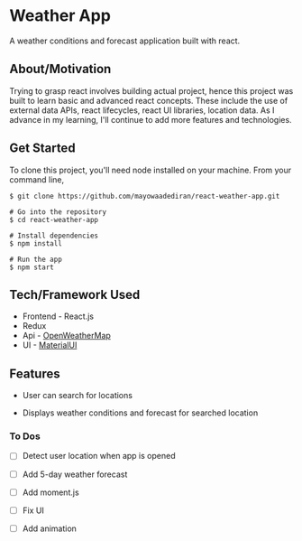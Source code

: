 # Weather App

A weather conditions and forecast application built with react.

## About/Motivation

Trying to grasp react involves building actual project, hence this project was built to learn basic and advanced react concepts. These include the use of external data APIs, react lifecycles, react UI libraries, location data. As I advance in my learning, I'll continue to add more features and technologies.

## Get Started

To clone this project, you'll need node installed on your machine. From your command line,

```# Clone repository
$ git clone https://github.com/mayowaadediran/react-weather-app.git

# Go into the repository
$ cd react-weather-app

# Install dependencies
$ npm install

# Run the app
$ npm start
```

## Tech/Framework Used

- Frontend - React.js
- Redux
- Api - [OpenWeatherMap](https://openweathermap.org/api)
- UI - [MaterialUI](https://material-ui.com/)

## Features

- User can search for locations

- Displays weather conditions and forecast for searched location

### To Dos

- [ ] Detect user location when app is opened

- [ ] Add 5-day weather forecast

- [ ] Add moment.js

- [ ] Fix UI

- [ ] Add animation
